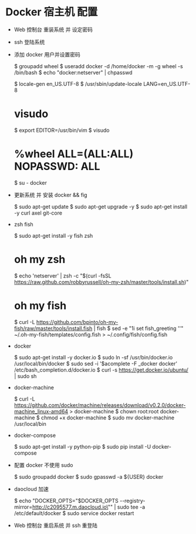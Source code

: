 # Docker 宿主机 配置

- Web 控制台 重装系统 并 设定密码
- ssh 登陆系统


- 添加 docker 用户并设置密码

    $ groupadd wheel
    $ useradd docker -d /home/docker -m -g wheel -s /bin/bash
    $ echo "docker:netserver" | chpasswd

    $ locale-gen en_US.UTF-8
    $ /usr/sbin/update-locale LANG=en_US.UTF-8

    # visudo
    $ export EDITOR=/usr/bin/vim
    $ visudo
    # %wheel	ALL=(ALL:ALL) NOPASSWD: ALL

    $ su - docker

- 更新系统 并 安装 docker && fig

    $ sudo apt-get update
    $ sudo apt-get upgrade -y
    $ sudo apt-get install -y curl axel git-core

- zsh fish

    $ sudo apt-get install -y fish zsh

    # oh my zsh
    $ echo 'netserver' | zsh -c "$(curl -fsSL https://raw.github.com/robbyrussell/oh-my-zsh/master/tools/install.sh)"

    # oh my fish
    $ curl -L https://github.com/bpinto/oh-my-fish/raw/master/tools/install.fish | fish
    $ sed -e "1i set fish_greeting ''" ~/.oh-my-fish/templates/config.fish > ~/.config/fish/config.fish

- docker

    $ sudo apt-get install -y docker.io
    $ sudo ln -sf /usr/bin/docker.io /usr/local/bin/docker
    $ sudo sed -i '$acomplete -F _docker docker' /etc/bash_completion.d/docker.io
    $ curl -s https://get.docker.io/ubuntu/ | sudo sh

- docker-machine

    $ curl -L https://github.com/docker/machine/releases/download/v0.2.0/docker-machine_linux-amd64 > docker-machine
    $ chown root:root docker-machine
    $ chmod +x docker-machine
    $ sudo mv docker-machine /usr/local/bin

- docker-compose

    $ sudo apt-get install -y python-pip
    $ sudo pip install -U docker-compose

- 配置 docker 不使用 sudo

    $ sudo groupadd docker
    $ sudo gpasswd -a ${USER} docker

- daocloud 加速

    $ echo "DOCKER_OPTS=\"\$DOCKER_OPTS --registry-mirror=http://c2095577.m.daocloud.io\"" | sudo tee -a /etc/default/docker
    $ sudo service docker restart

- Web 控制台 重启系统 并 ssh 重登陆
